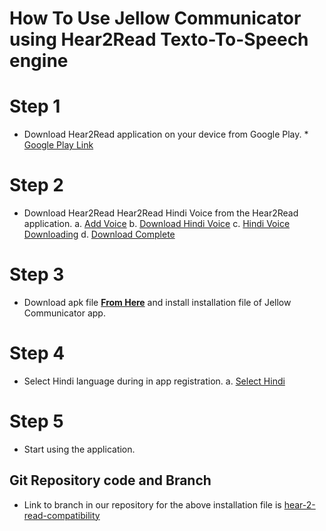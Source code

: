 # How To Use Jellow Communicator using Hear2Read Texto-To-Speech engine 

# Step 1
- Download Hear2Read application on your device from Google Play. * [Google Play Link](#google-play-link)

# Step 2
- Download Hear2Read Hear2Read Hindi Voice from the Hear2Read application. 
  a. [Add Voice](#screenshot1)
  b. [Download Hindi Voice](#screenshot2)
  c. [Hindi Voice Downloading](#screenshot3)
  d. [Download Complete](#screenshot4)

# Step 3
- Download apk file [**From Here**](#download-from-here) and install installation file of Jellow Communicator app.

# Step 4
- Select Hindi language during in app registration.
  a. [Select Hindi](#screenshot5)

# Step 5
- Start using the application.


## Git Repository code and Branch
- Link to branch in our repository for the above installation file is [hear-2-read-compatibility](#link-to-branch)


[google-play-link]: https://play.google.com/store/apps/details?id=org.hear2read.indic
[screenshot1]: https://github.com/jellow-aac/Jellow-Communicator/blob/hear-2-read-compatibility/support/1.jpeg
[screenshot2]: https://github.com/jellow-aac/Jellow-Communicator/blob/hear-2-read-compatibility/support/2.jpeg
[screenshot3]: https://github.com/jellow-aac/Jellow-Communicator/blob/hear-2-read-compatibility/support/3.jpeg
[screenshot4]: https://github.com/jellow-aac/Jellow-Communicator/blob/hear-2-read-compatibility/support/4.jpeg
[screenshot5]: https://github.com/jellow-aac/Jellow-Communicator/blob/hear-2-read-compatibility/support/5.jpeg
[download-from-here]: https://drive.google.com/uc?export=download&id=14DmwrCUMOxGWM8e8q5J8w8mkxnk3ltcP
[link-to-branch]: https://github.com/jellow-aac/Jellow-Communicator/blob/hear-2-read-compatibility